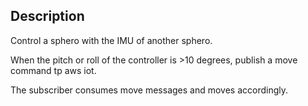 ## Description

Control a sphero with the IMU of another sphero.

When the pitch or roll of the controller is >10 degrees, publish a move command tp aws iot.

The subscriber consumes move messages and moves accordingly.
